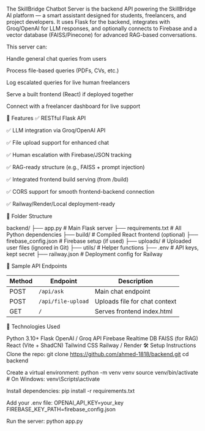 The SkillBridge Chatbot Server is the backend API powering the SkillBridge AI platform — a smart assistant designed for students, freelancers, and project developers. It uses Flask for the backend, integrates with Groq/OpenAI for LLM responses, and optionally connects to Firebase and a vector database (FAISS/Pinecone) for advanced RAG-based conversations.

This server can:

Handle general chat queries from users

Process file-based queries (PDFs, CVs, etc.)

Log escalated queries for live human freelancers

Serve a built frontend (React) if deployed together

Connect with a freelancer dashboard for live support

🚀 Features
✅ RESTful Flask API

✅ LLM integration via Groq/OpenAI API

✅ File upload support for enhanced chat

✅ Human escalation with Firebase/JSON tracking

✅ RAG-ready structure (e.g., FAISS + prompt injection)

✅ Integrated frontend build serving (from /build)

✅ CORS support for smooth frontend-backend connection

✅ Railway/Render/Local deployment-ready

📂 Folder Structure

backend/
├── app.py                # Main Flask server
├── requirements.txt      # All Python dependencies
├── build/                # Compiled React frontend (optional)
├── firebase_config.json  # Firebase setup (if used)
├── uploads/              # Uploaded user files (ignored in Git)
├── utils/                # Helper functions
├── .env                  # API keys, kept secret
├── railway.json          # Deployment config for Railway



📁 Sample API Endpoints

| Method | Endpoint           | Description                   |
| ------ | ------------------ | ----------------------------- |
| POST   | `/api/ask`         | Main chat endpoint            |
| POST   | `/api/file-upload` | Uploads file for chat context |
| GET    | `/`                | Serves frontend index.html    |



🧪 Technologies Used

Python 3.10+
Flask
OpenAI / Groq API
Firebase Realtime DB
FAISS (for RAG)
React (Vite + ShadCN)
Tailwind CSS
Railway / Render
🛠 Setup Instructions
Clone the repo:
git clone https://github.com/ahmed-1818/backend.git
cd backend

Create a virtual environment:
python -m venv venv
source venv/bin/activate  # On Windows: venv\Scripts\activate

Install dependencies:
pip install -r requirements.txt

Add your .env file:
OPENAI_API_KEY=your_key
FIREBASE_KEY_PATH=firebase_config.json

Run the server:
python app.py
